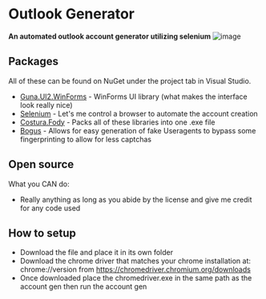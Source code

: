 # Outlook Generator
**An automated outlook account generator utilizing selenium**
![image](https://media.discordapp.net/attachments/995854349488103485/996307097480331294/unknown.png)

## Packages 
All of these can be found on NuGet under the project tab in Visual Studio.
 - [Guna.UI2.WinForms](https://www.nuget.org/packages/Guna.UI2.WinForms/2.0.3.2?_src=template) - WinForms UI library (what makes the interface look really nice)
 - [Selenium](https://www.nuget.org/packages/Selenium.WebDriver/4.3.0?_src=template) - Let's me control a browser to automate the account creation
 - [Costura.Fody](https://www.nuget.org/packages/Costura.Fody/5.7.0?_src=template) - Packs all of these libraries into one .exe file
 - [Bogus](https://www.nuget.org/packages/Bogus) - Allows for easy generation of fake Useragents to bypass some fingerprinting to allow for less captchas

## Open source
What you CAN do:
- Really anything as long as you abide by the license and give me credit for any code used

## How to setup
- Download the file and place it in its own folder
- Download the chrome driver that matches your chrome installation at: chrome://version from https://chromedriver.chromium.org/downloads
- Once downloaded place the chromedriver.exe in the same path as the account gen then run the account gen
